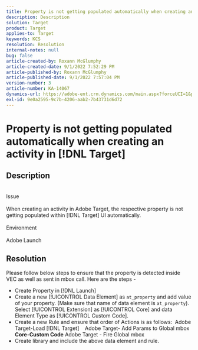 ```yaml
---
title: Property is not getting populated automatically when creating an activity in [!DNL Target]
description: Description
solution: Target
product: Target
applies-to: Target
keywords: KCS
resolution: Resolution
internal-notes: null
bug: false
article-created-by: Roxann McGlumphy
article-created-date: 9/1/2022 7:52:29 PM
article-published-by: Roxann McGlumphy
article-published-date: 9/1/2022 7:57:04 PM
version-number: 3
article-number: KA-14067
dynamics-url: https://adobe-ent.crm.dynamics.com/main.aspx?forceUCI=1&pagetype=entityrecord&etn=knowledgearticle&id=80b37b96-2f2a-ed11-9db1-002248086a27
exl-id: 9e0a2595-9c7b-4206-aab2-7b43731d6d72
---
```

# Property is not getting populated automatically when creating an activity in [!DNL Target]

## Description

<br>Issue<br><br>
When creating an activity in Adobe Target, the respective property is not getting populated within [!DNL Target] UI automatically.
<br><br>Environment<br><br>
Adobe Launch


## Resolution


Please follow below steps to ensure that the property is detected inside VEC as well as sent in mbox call. Here are the steps -

- Create Property in [!DNL Launch]
- Create a new [!UICONTROL Data Element] as `at_property` and add value of your property. (Make sure that name of data element is `at_property`). Select [!UICONTROL Extension] as [!UICONTROL Core] and  data Element Type as [!UICONTROL Custom Code].
- Create a new Rule  and ensure that order of Actions is as follows:  Adobe Target-Load [!DNL Target]    Adobe Target- Add Params to Global mbox  <b>Core-Custom Code</b>  Adobe Target - Fire Global mbox
- Create library and include the above data element and rule.
